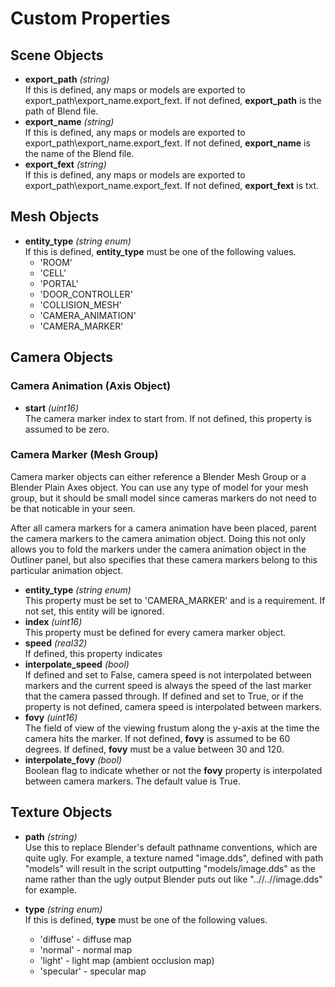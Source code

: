Custom Properties
=================

## Scene Objects

* **export_path** _(string)_  
If this is defined, any maps or models are exported to export_path\export_name.export_fext.
If not defined, **export_path** is the path of Blend file.
* **export_name** _(string)_  
If this is defined, any maps or models are exported to export_path\export_name.export_fext.
If not defined, **export_name** is the name of the Blend file.
* **export_fext** _(string)_  
If this is defined, any maps or models are exported to export_path\export_name.export_fext.
If not defined, **export_fext** is txt.

## Mesh Objects

* **entity_type** _(string enum)_  
If this is defined, **entity_type** must be one of the following values.
  - 'ROOM'
  - 'CELL'
  - 'PORTAL'
  - 'DOOR_CONTROLLER'
  - 'COLLISION_MESH'
  - 'CAMERA_ANIMATION'
  - 'CAMERA_MARKER'

## Camera Objects

### Camera Animation (Axis Object)

* **start** _(uint16)_  
The camera marker index to start from. If not defined, this property is assumed to be zero.

### Camera Marker (Mesh Group)

Camera marker objects can either reference a Blender Mesh Group or a Blender Plain Axes object. You
can use any type of model for your mesh group, but it should be small model since cameras markers
do not need to be that noticable in your seen.

After all camera markers for a camera animation have been placed, parent the camera markers to the
camera animation object. Doing this not only allows you to fold the markers under the camera
animation object in the Outliner panel, but also specifies that these camera markers belong to this
particular animation object.

* **entity_type** _(string enum)_  
This property must be set to 'CAMERA_MARKER' and is a requirement. If not set, this entity will be
ignored.
* **index** _(uint16)_  
This property must be defined for every camera marker object.
* **speed** _(real32)_  
If defined, this property indicates 
* **interpolate_speed** _(bool)_  
If defined and set to False, camera speed is not interpolated between markers and the current speed
is always the speed of the last marker that the camera passed through. If defined and set to True,
or if the property is not defined, camera speed is interpolated between markers.
* **fovy** _(uint16)_  
The field of view of the viewing frustum along the y-axis at the time the camera hits the marker.
If not defined, **fovy** is assumed to be 60 degrees. If defined, **fovy** must be a value between
30 and 120.
* **interpolate_fovy** _(bool)_  
Boolean flag to indicate whether or not the **fovy** property is interpolated between camera
markers. The default value is True.
 
## Texture Objects

* **path** _(string)_  
Use this to replace Blender's default pathname conventions, which are quite ugly.
For example, a texture named "image.dds", defined with path "models" will result
in the script outputting "models/image.dds" as the name rather than the ugly
output Blender puts out like "..//..//image.dds" for example.

* **type** _(string enum)_  
If this is defined, **type** must be one of the following values.
  - 'diffuse'  - diffuse map
  - 'normal'   - normal map
  - 'light'    - light map (ambient occlusion map)
  - 'specular' - specular map



 
